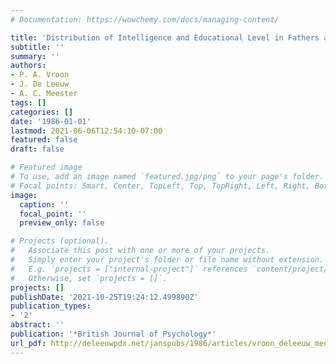 ```yaml
---
# Documentation: https://wowchemy.com/docs/managing-content/

title: 'Distribution of Intelligence and Educational Level in Fathers and Sons '
subtitle: ''
summary: ''
authors:
- P. A. Vroon
- J. De Leeuw
- A. C. Meester
tags: []
categories: []
date: '1986-01-01'
lastmod: 2021-06-06T12:54:10-07:00
featured: false
draft: false

# Featured image
# To use, add an image named `featured.jpg/png` to your page's folder.
# Focal points: Smart, Center, TopLeft, Top, TopRight, Left, Right, BottomLeft, Bottom, BottomRight.
image:
  caption: ''
  focal_point: ''
  preview_only: false

# Projects (optional).
#   Associate this post with one or more of your projects.
#   Simply enter your project's folder or file name without extension.
#   E.g. `projects = ["internal-project"]` references `content/project/deep-learning/index.md`.
#   Otherwise, set `projects = []`.
projects: []
publishDate: '2021-10-25T19:24:12.499890Z'
publication_types:
- '2'
abstract: ''
publication: '*British Journal of Psychology*'
url_pdf: http://deleeuwpdx.net/janspubs/1986/articles/vroon_deleeuw_meester_A_86.pdf
---
```

